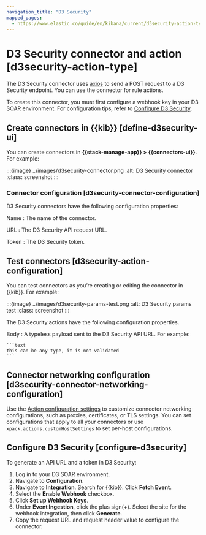 ```yaml
---
navigation_title: "D3 Security"
mapped_pages:
  - https://www.elastic.co/guide/en/kibana/current/d3security-action-type.html
---
```


# D3 Security connector and action [d3security-action-type]


The D3 Security connector uses [axios](https://github.com/axios/axios) to send a POST request to a D3 Security endpoint. You can use the connector for rule actions.

To create this connector, you must first configure a webhook key in your D3 SOAR environment. For configuration tips, refer to [Configure D3 Security](#configure-d3security).


## Create connectors in {{kib}} [define-d3security-ui]

You can create connectors in **{{stack-manage-app}} > {{connectors-ui}}**.  For example:

:::{image} ../images/d3security-connector.png
:alt: D3 Security connector
:class: screenshot
:::


### Connector configuration [d3security-connector-configuration]

D3 Security connectors have the following configuration properties:

Name
:   The name of the connector.

URL
:   The D3 Security API request URL.

Token
:   The D3 Security token.


## Test connectors [d3security-action-configuration]

You can test connectors as you’re creating or editing the connector in {{kib}}. For example:

:::{image} ../images/d3security-params-test.png
:alt: D3 Security params test
:class: screenshot
:::

The D3 Security actions have the following configuration properties.

Body
:   A typeless payload sent to the D3 Security API URL. For example:

    ```text
    this can be any type, it is not validated
    ```



## Connector networking configuration [d3security-connector-networking-configuration]

Use the [Action configuration settings](/reference/configuration-reference/alerting-settings.md#action-settings) to customize connector networking configurations, such as proxies, certificates, or TLS settings. You can set configurations that apply to all your connectors or use `xpack.actions.customHostSettings` to set per-host configurations.


## Configure D3 Security [configure-d3security]

To generate an API URL and a token in D3 Security:

1. Log in to your D3 SOAR environment.
2. Navigate to **Configuration**.
3. Navigate to **Integration**. Search for {{kib}}. Click **Fetch Event**.
4. Select the **Enable Webhook** checkbox.
5. Click **Set up Webhook Keys**.
6. Under **Event Ingestion**, click the plus sign(+). Select the site for the webhook integration, then click **Generate**.
7. Copy the request URL and request header value to configure the connector.

